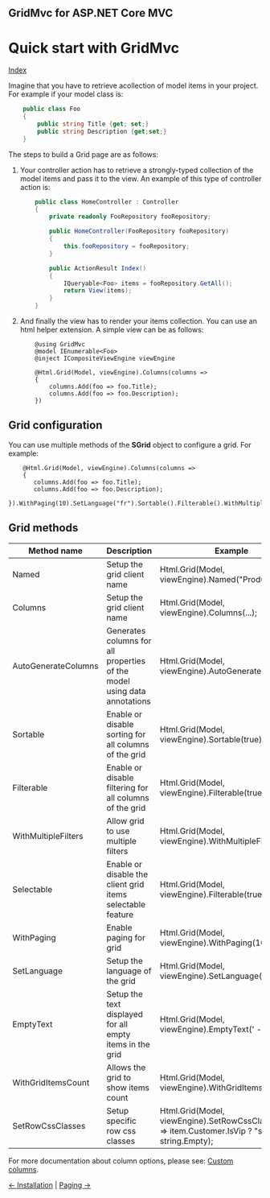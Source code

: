 ## GridMvc for ASP.NET Core MVC

# Quick start with GridMvc

[Index](Documentation.md)

Imagine that you have to retrieve acollection of model items in your project. For example if your model class is:
    
```c#
    public class Foo
    {
        public string Title {get; set;}
        public string Description {get;set;}
    }
```

The steps to build a Grid page are as follows:

1. Your controller action has to retrieve a strongly-typed collection of the model items and pass it to the view. An example of this type of controller action is: 

    ```c#
        public class HomeController : Controller
        {
            private readonly FooRepository fooRepository;

            public HomeController(FooRepository fooRepository)
            {
                this.fooRepository = fooRepository;
            }

            public ActionResult Index()
            {
                IQueryable<Foo> items = fooRepository.GetAll();
                return View(items);
            }
        }
    ```

2. And finally the view has to render your items collection. You can use an html helper extension. A simple view can be as follows:

    ```razor
        @using GridMvc
        @model IEnumerable<Foo>
        @inject ICompositeViewEngine viewEngine

        @Html.Grid(Model, viewEngine).Columns(columns =>
        {
            columns.Add(foo => foo.Title);
            columns.Add(foo => foo.Description);
        })
    ```

## Grid configuration

You can use multiple methods of the **SGrid** object to configure a grid. For example:
```razor
    @Html.Grid(Model, viewEngine).Columns(columns =>
    {
       columns.Add(foo => foo.Title);
       columns.Add(foo => foo.Description);
    }).WithPaging(10).SetLanguage("fr").Sortable().Filterable().WithMultipleFilters()
```
  
## Grid methods

Method name | Description | Example
------------- | ----------- | -------
Named | Setup the grid client name | Html.Grid(Model, viewEngine).Named("Product List");
Columns | Setup the grid client name | Html.Grid(Model, viewEngine).Columns(...);
AutoGenerateColumns | Generates columns for all properties of the model using data annotations | Html.Grid(Model, viewEngine).AutoGenerateColumns();
Sortable | Enable or disable sorting for all columns of the grid | Html.Grid(Model, viewEngine).Sortable(true);
Filterable | Enable or disable filtering for all columns of the grid | Html.Grid(Model, viewEngine).Filterable(true);
WithMultipleFilters | Allow grid to use multiple filters | Html.Grid(Model, viewEngine).WithMultipleFilters();
Selectable | Enable or disable the client grid items selectable feature | Html.Grid(Model, viewEngine).Filterable(true);
WithPaging | Enable paging for grid | Html.Grid(Model, viewEngine).WithPaging(10);
SetLanguage | Setup the language of the grid | Html.Grid(Model, viewEngine).SetLanguage('fr');
EmptyText | Setup the text displayed for all empty items in the grid | Html.Grid(Model, viewEngine).EmptyText(' - ');
WithGridItemsCount | Allows the grid to show items count | Html.Grid(Model, viewEngine).WithGridItemsCount();
SetRowCssClasses | Setup specific row css classes | Html.Grid(Model, viewEngine).SetRowCssClasses(item => item.Customer.IsVip ? "success" : string.Empty);

For more documentation about column options, please see: [Custom columns](Custom_columns.md).

[<- Installation](Installation.md) | [Paging ->](Paging.md)